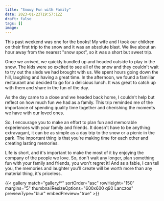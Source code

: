 ```yaml
---
title: "Snowy Fun with Family"
date: 2023-01-23T19:57:12Z
draft: false
tags: []
image: 
---
```


This past weekend was one for the books! My wife and I took our children on their first trip to the snow and it was an absolute blast. We live about an hour away from the nearest "snow spot", so it was a short but sweet trip.

Once we arrived, we quickly bundled up and headed outside to play in the snow. The kids were so excited to see all of the snow and they couldn't wait to try out the sleds we had brought with us. We spent hours going down the hill, laughing and having a great time. In the afternoon, we found a familiar restaurant and decided to go for a delicious lunch. It was great to catch up with them and share in the fun of the day.

As the day came to a close and we headed back home, I couldn't help but reflect on how much fun we had as a family. This trip reminded me of the importance of spending quality time together and cherishing the moments we have with our loved ones.

So, I encourage you to make an effort to plan fun and memorable experiences with your family and friends. It doesn't have to be anything extravagant, it can be as simple as a day trip to the snow or a picnic in the park. The important thing is that you're making time for each other and creating lasting memories.

Life is short, and it's important to make the most of it by enjoying the company of the people we love. So, don't wait any longer, plan something fun with your family and friends, you won't regret it! And as a fable, I can tell you, the memories and laughter you'll create will be worth more than any material thing, it's priceless.

{{< gallery match="gallery/*" sortOrder="asc" rowHeight="150" margins="5" thumbnailResizeOptions="600x600 q90 Lanczos"  previewType="blur" embedPreview="true" >}}
